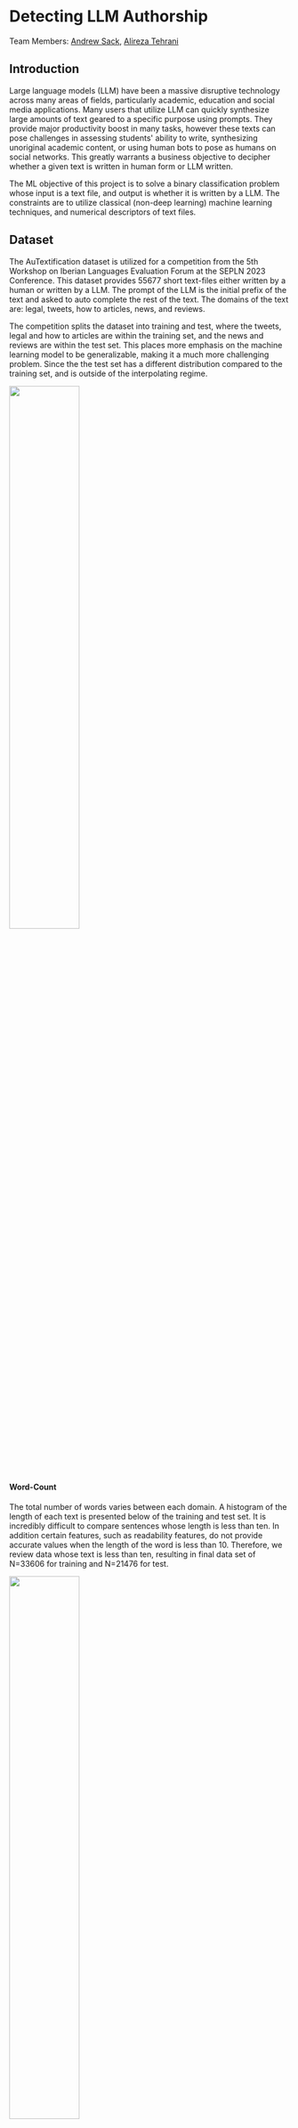 # Detecting LLM Authorship

Team Members: [Andrew Sack](https://github.com/andrew-sack), [Alireza Tehrani](https://github.com/Ali-Tehrani)

## Introduction
Large language models (LLM) have been a massive disruptive technology across many areas of fields, particularly academic, education and social media applications. 
Many users that utilize LLM can quickly synthesize large amounts of text geared to a specific purpose using prompts. They provide major productivity boost in many tasks, however
these texts can pose challenges in assessing students' ability to write, synthesizing unoriginal academic content, or using human bots to pose as humans on social networks.
This greatly warrants a business objective to decipher whether a given text is written in human form or LLM written. 

The ML objective of this project is to solve a binary classification problem whose input is a text file, and output is whether it is written by a LLM. The constraints are
to utilize classical (non-deep learning) machine learning techniques, and numerical descriptors of text files.

## Dataset
The AuTextification dataset is utilized for a competition from the 5th Workshop on Iberian Languages Evaluation Forum at the SEPLN 2023 Conference. 
This dataset provides 55677 short text-files either written by a human or written by a LLM. The prompt of the LLM is the initial prefix of the text and asked to auto complete the rest of the text.
The domains of the text are: legal, tweets, how to articles, news, and reviews.  

The competition splits the dataset into training and test, where the tweets, legal and how to articles are 
within the training set, and the news and reviews are within the test set.  This places more emphasis on the machine learning model to be generalizable, making it a much more challenging problem. Since the the test set has a different distribution compared to the training set, and is
outside of the interpolating regime.

<img src="https://github.com/user-attachments/assets/9366d669-07e8-4087-bc99-80967cfd2ec9" width=50% height=50%>

#### Word-Count
The total number of words varies between each domain. A histogram of the length of each text is presented below of the training and test set. It is incredibly difficult to compare sentences whose length is less than ten. 
In addition certain features, such as readability features, do not provide accurate values when the length of the word is less than 10. Therefore, we review data whose text is less than ten, resulting in final data set of N=33606 for training and N=21476 for test.  

<img src="https://github.com/user-attachments/assets/76b15380-67fa-4f61-8897-002f661d6d66" width=50% height=50%>

The following illustrates the word-count per domain of the training and test set. The tweet shows the lowest amount of word count, and all other domains shows high frequency of word-count between 60-80. 

<img src="https://github.com/user-attachments/assets/9b4e23fc-7635-408f-bbc5-bef03022a795" width=75% height=75%>

## Feature Selection

Different description of the text file is computed resulting in a total list of 316 features. We consider a wide variety of features ranging from simple features that include:

- Total amount of (unique) words
- Relative frequencies of different punctuation, and letters.
- The average length of words and sentences.
- Lexical diversity of the text, defined as the total number of unique words divided by the total number of words.
- The number of emotional words used, obtained from the(EmoLex) Word-Emotion Association Lexicon dataset.
- The number of common words used, obtained from the COCA Word Frequency dataset.

In addition, we employed some existing natural language processing libraries to extract features, including:

- The text's polarity (positive, neutral or negative feeling of the text), and its sentiment (personal opinion, and factual information)
- The grade-level or years of education needed to understand the text
- The relative frequency of vowel sounds.  

The following outlines our distribution of four of our features (average word length, number of words, average number of words and average sentence length) based on generated and human data:

  <img src="https://github.com/user-attachments/assets/a7b40468-ba66-4f04-b14d-13cb30501fe0" width=50% height=50%>


## Model Selection and Results

We utilized four very common machine learning mdoels to predict binary classification problems: random forest, Light Gradient Boosting Machine (Light-GBM), and feed-forward neural networks (FFNN). 
We remove 20/% of our training dataset as a hold-out set for comparing whether our model performs well on the non-interpolating regime from the initial test-set and from the interpolating regime. 


#### Random Forest
  We utilize a random forest from scikit-learn package.  All 316 features were utilized, and only a single hyper-parameter was utilized: the number of estimators. The value for the number of estimators was found to be 100.  The accuracies was found to be 0.80\% on the validation set and 62\% on the test set. The confusion plot of the validation is shown below, illustrating relatively the same level of false negatives and positives.

  <img src="https://github.com/user-attachments/assets/a39c484d-42b9-4baf-b149-527e6fd1a4f9" width=85% height=50%>

Whereas, the confusion plot of the test set is shown below,, illustrating much more false negatives than false positives.

  <img src="https://github.com/user-attachments/assets/6ea9871b-4605-4812-aa20-fdfc35ad89b4" width=56% height=66%>

The Random Forest model identified these as the ten most influential features:

- Unique Word Count:                   0.035
- TTR Lexical Diversity:               0.027
- Hapax Rate:                0.023
- Sentence Length:                     0.017
- Average Sentence Length:             0.016
- Flesch reading score:                 0.015
- Gunning God Index:                   0.013
- Complex Word Frequencies:           0.012
- Frequencies of Proper Nouns:    0.012
- Average Word Length:                 0.012

#### FFNN

  We utilize a feedforward neural network from the scikit-learn package. All 316 features were utilized, and the hyper-parameters optimized were: number of hidden layers, activation function, optimization algorithm and choice of learning rate.  The accuracies was found to be 0.79 \% on the validation set and 59\% on the test set. Making it very similar to the random forest model. The following confusion matrices are shown of the validation and test set, respectively.   The FFNN has more balanced number of false negatives, and false positive for the 'news' domain. However, it has similar ratios for 'reviews' domain, compared to random forest.
  Since our business objective is based on fraud and spam detection, these indicate that the FFNN is more suited since it has less false negatives.

  <img src="https://github.com/user-attachments/assets/7bd025a7-fa14-49af-941f-608037df18a1" width=85% height=50%>

  <img src="https://github.com/user-attachments/assets/2076398a-c7b3-425b-8eeb-6ac15e95be24" width=56% height=66%>


#### Light-GBM 


## File Descriptions

- [Data Folder](./Data/) : Folder that contains all of the datasets used (both raw, features and clean).
  - AuTextification dataset: contains the human and LLM written text used for classification. 
  - COCA Word Frequency dataset: contains the most frqeuent words from  the COCA (Corpus of Contemporary American English).
  - (EmoLex) Word-Emotion Association Lexicon dataset: contains a list of words that their basic emotion, and sentiment.
- [Deliverables Folder](./Deliberables) : Contains our business KPI report, and executive summary.
- [Scripts Folder](./Scripts): Contains all of our scripts used to generate, and produce these results.
